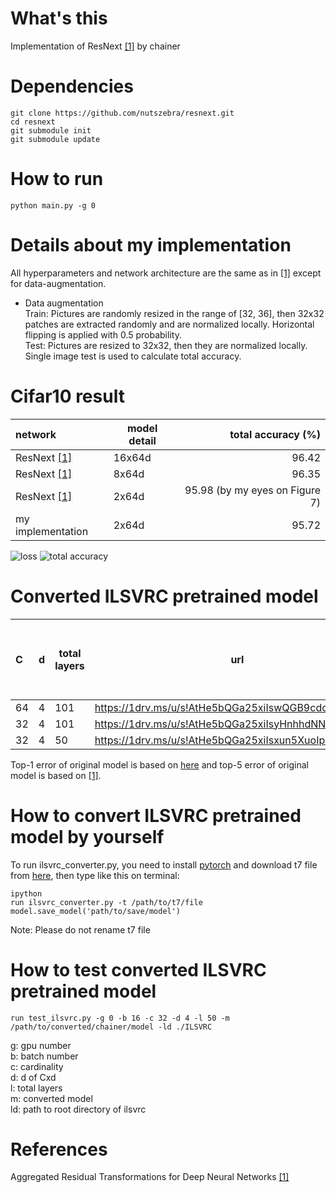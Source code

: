 # What's this
Implementation of ResNext [[1]][Paper] by chainer  

# Dependencies

    git clone https://github.com/nutszebra/resnext.git
    cd resnext
    git submodule init
    git submodule update

# How to run
    python main.py -g 0

# Details about my implementation
All hyperparameters and network architecture are the same as in [[1]][Paper] except for data-augmentation.  
* Data augmentation  
Train: Pictures are randomly resized in the range of [32, 36], then 32x32 patches are extracted randomly and are normalized locally. Horizontal flipping is applied with 0.5 probability.  
Test: Pictures are resized to 32x32, then they are normalized locally. Single image test is used to calculate total accuracy.  

# Cifar10 result
| network               | model detail | total accuracy (%)                          |
|:----------------------|--------------|--------------------------------------------:|
| ResNext [[1]][Paper]  | 16x64d       |96.42                                        |
| ResNext [[1]][Paper]  | 8x64d        |96.35                                        |
| ResNext [[1]][Paper]  | 2x64d        |95.98 (by my eyes on Figure 7)               |
| my implementation     | 2x64d        |95.72                                        |

<img src="https://github.com/nutszebra/resnext/blob/master/loss.jpg" alt="loss" title="loss">
<img src="https://github.com/nutszebra/resnext/blob/master/accuracy.jpg" alt="total accuracy" title="total accuracy">


# Converted ILSVRC pretrained model
| C  | d | total layers | url | original model: ILSVRC top-1 error (%)| original model: ILSVRC top-5 error (%) | converted model: ILSVRC top-1 error (%)| converted model: ILSCRC top-5 error (%)|
|:---|---|--------------|-----|---------------------------------------|----------------------------------------|------------------------------------------|-----------------------------------------:|
| 64 | 4 | 101 | https://1drv.ms/u/s!AtHe5bQGa25xiIswQGB9cdcHWDUhNA  | 20.4 | 5.3 |21.4 | 5.86 |
| 32 | 4 | 101 | https://1drv.ms/u/s!AtHe5bQGa25xiIsyHnhhdNNcugAqLA  | 21.2 | 5.7 |22.3 | 6.24 |
| 32 | 4 | 50  | https://1drv.ms/u/s!AtHe5bQGa25xiIsxun5XuoIpd_bFjg  | 22.2 | 6.6 | 23.4 | 6.96 |

Top-1 error of original model is based on [here](https://github.com/facebookresearch/ResNeXt) and top-5 error of original model is based on [[1]][Paper].


# How to convert ILSVRC pretrained model by yourself
To run ilsvrc_converter.py, you need to install [pytorch](http://pytorch.org/) and download t7 file from [here](https://github.com/facebookresearch/ResNeXt), then type like this on terminal:

    ipython
    run ilsvrc_converter.py -t /path/to/t7/file
    model.save_model('path/to/save/model')

Note: Please do not rename t7 file

# How to test converted ILSVRC pretrained model

    run test_ilsvrc.py -g 0 -b 16 -c 32 -d 4 -l 50 -m /path/to/converted/chainer/model -ld ./ILSVRC

g: gpu number  
b: batch number  
c: cardinality  
d: d of Cxd  
l: total layers  
m: converted model  
ld: path to root directory of ilsvrc  

# References
Aggregated Residual Transformations for Deep Neural Networks [[1]][Paper]



[paper]: https://arxiv.org/abs/1611.05431 "Paper"
